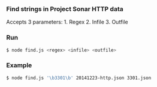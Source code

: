 ### Find strings in Project Sonar HTTP data ###

Accepts 3 parameters: 1. Regex 2. Infile 3. Outfile

### Run ###

```bash
$ node find.js <regex> <infile> <outfile>
```

### Example ###

```bash
$ node find.js '\b3301\b' 20141223-http.json 3301.json
```